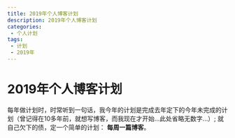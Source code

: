 ```yaml
---
title: 2019年个人博客计划
description: 2019年个人博客计划
categories: 
 - 个人计划
tags:
 - 计划
 - 2019年
---
```


# 2019年个人博客计划

每年做计划时，时常听到一句话，我今年的计划是完成去年定下的今年未完成的计划（曾记得在10多年前，就想写博客，而我现在才开始...此处省略无数字...）; 就自己欠下的债，定一个简单的计划： **每周一篇博客**。




